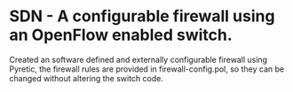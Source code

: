 # SDN - A configurable firewall using an OpenFlow enabled switch. 
Created an software defined and externally configurable firewall using Pyretic, the firewall rules are provided in firewall-config.pol, so they can be changed without altering the switch code.
